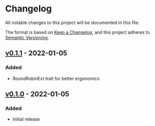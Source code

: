 # Changelog

All notable changes to this project will be documented in this file.

The format is based on [Keep a Changelog](https://keepachangelog.com/en/1.0.0/),
and this project adheres to [Semantic Versioning](https://semver.org/spec/v2.0.0.html).

## [v0.1.1] - 2022-01-05

### Added

- RoundRobinExt trait for better ergonomics

## [v0.1.0] - 2022-01-05

### Added

- Initial release

[v0.1.0]: https://github.com/Tuetuopay/tourniquet/releases/tag/tonic-v0.1.0
[v0.1.1]: https://github.com/Tuetuopay/tourniquet/releases/tag/tonic-v0.1.1
